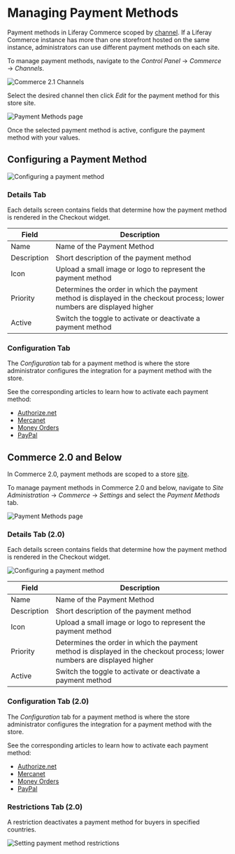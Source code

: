 # Managing Payment Methods

Payment methods in Liferay Commerce scoped by [channel](../../managing-a-catalog/creating-and-managing-products/introduction-to-channels.md). If a Liferay Commerce instance has more than one storefront hosted on the same instance, administrators can use different payment methods on each site.

To manage payment methods, navigate to the _Control Panel_ &rarr; _Commerce_ &rarr; _Channels_.

![Commerce 2.1 Channels](./managing-payment-methods/images/06.png)

Select the desired channel then click _Edit_ for the payment method for this store site.

![Payment Methods page](./managing-payment-methods/images/04.png)

Once the selected payment method is active, configure the payment method with your values.

## Configuring a Payment Method

![Configuring a payment method](./managing-payment-methods/images/05.png)

### Details Tab

Each details screen contains fields that determine how the payment method is rendered in the Checkout widget.

|Field | Description |
|----- | ----------- |
|Name  | Name of the Payment Method |
|Description | Short description of the payment method |
|Icon| Upload a small image or logo to represent the payment method |
|Priority | Determines the order in which the payment method is displayed in the checkout process; lower numbers are displayed higher |
|Active | Switch the toggle to activate or deactivate a payment method |

### Configuration Tab

The _Configuration_ tab for a payment method is where the store administrator configures the integration for a payment method with the store.

See the corresponding articles to learn how to activate each payment method:

* [Authorize.net](../../orders-and-fulfillment/payment-methods/authorize.net.md)
* [Mercanet](../../orders-and-fulfillment/payment-methods/mercanet.md)
* [Money Orders](../../orders-and-fulfillment/payment-methods/money-orders.md)
* [PayPal](../../orders-and-fulfillment/payment-methods/paypal.md)

## Commerce 2.0 and Below

In Commerce 2.0, payment methods are scoped to a store [site](../sites-and-site-types.md).

To manage payment methods in Commerce 2.0 and below, navigate to _Site Administration_ → _Commerce_ → _Settings_ and select the _Payment Methods_ tab.

![Payment Methods page](./managing-payment-methods/images/01.png)

### Details Tab (2.0)

Each details screen contains fields that determine how the payment method is rendered in the Checkout widget.

![Configuring a payment method](./managing-payment-methods/images/02.png)

|Field | Description |
|----- | ----------- |
|Name  | Name of the Payment Method |
|Description | Short description of the payment method |
|Icon| Upload a small image or logo to represent the payment method |
|Priority | Determines the order in which the payment method is displayed in the checkout process; lower numbers are displayed higher |
|Active | Switch the toggle to activate or deactivate a payment method |

### Configuration Tab (2.0)

The _Configuration_ tab for a payment method is where the store administrator configures the integration for a payment method with the store.

See the corresponding articles to learn how to activate each payment method:

* [Authorize.net](../../orders-and-fulfillment/payment-methods/authorize.net.md)
* [Mercanet](../../orders-and-fulfillment/payment-methods/mercanet.md)
* [Money Orders](../../orders-and-fulfillment/payment-methods/money-orders.md)
* [PayPal](../../orders-and-fulfillment/payment-methods/paypal.md)

### Restrictions Tab (2.0)

A restriction deactivates a payment method for buyers in specified countries.

![Setting payment method restrictions](./managing-payment-methods/images/03.png)
